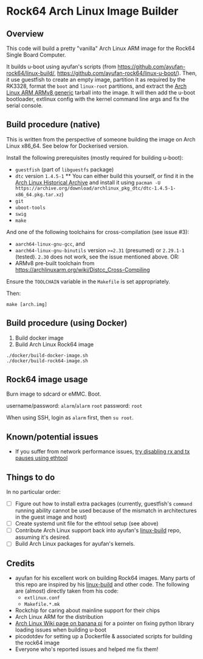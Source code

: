 Rock64 Arch Linux Image Builder
===============================

Overview
--------
This code will build a pretty "vanilla" Arch Linux ARM image for the Rock64 Single Board Computer.

It builds u-boot using ayufan's scripts (from https://github.com/ayufan-rock64/linux-build/, https://github.com/ayufan-rock64/linux-u-boot/). Then, it use guestfish to create an empty image, partition it as required by the RK3328, format the `boot` and `linux-root` partitions, and extract the [Arch Linux ARM ARMv8 generic](https://archlinuxarm.org/platforms/armv8/generic) tarball into the image. It will then add the u-boot bootloader, extlinux config with the kernel command line args and fix the serial console.

Build procedure (native)
------------------------
This is written from the perspective of someone building the image on Arch Linux x86_64. See below for Dockerised version.

Install the following prerequisites (mostly required for building u-boot):
* `guestfish` (part of `libguestfs` package)
* `dtc` version `1.4.5-1`
** You can either build this yourself, or find it in the [Arch Linux Historical Archive](https://wiki.archlinux.org/index.php/Arch_Linux_Archive#Historical_Archive) and install it using `pacman -U https://archive.org/download/archlinux_pkg_dtc/dtc-1.4.5-1-x86_64.pkg.tar.xz`)
* `git`
* `uboot-tools`
* `swig`
* `make`

And one of the following toolchains for cross-compilation (see issue #3):
* `aarch64-linux-gnu-gcc`, and
* `aarch64-linux-gnu-binutils` version `>=2.31` (presumed) or `2.29.1-1` (tested). `2.30` does not work, see the issue mentioned above.
OR:
* ARMv8 pre-built toolchain from https://archlinuxarm.org/wiki/Distcc_Cross-Compiling

Ensure the `TOOLCHAIN` variable in the `Makefile` is set appropriately.

Then:
```
make [arch.img]
```

Build procedure (using Docker)
------------------------------

1. Build docker image
2. Build Arch Linux Rock64 image

```
./docker/build-docker-image.sh
./docker/build-rock64-image.sh
```

Rock64 image usage
------------------
Burn image to sdcard or eMMC. Boot.

username/password: `alarm`/`alarm`
`root` password: `root`

When using SSH, login as `alarm` first, then `su root`.

Known/potential issues
------------
* If you suffer from network performance issues, [try disabling rx and tx pauses using ethtool](https://github.com/ayufan-rock64/linux-build/blob/master/package/root/etc/network/if-up.d/rock64-offload)

Things to do
------------
In no particular order:

- [ ] Figure out how to install extra packages (currently, guestfish's `command` running ability cannot be used because of the mismatch in architectures in the guest image and host)
- [ ] Create systemd unit file for the ethtool setup (see above)
- [ ] Contribute Arch Linux support back into ayufan's [linux-build](https://github.com/ayufan-rock64/linux-build/) repo, assuming it's desired.
- [ ] Build Arch Linux packages for ayufan's kernels.

Credits
-------
* ayufan for his excellent work on building Rock64 images. Many parts of this repo are inspired by his [linux-build](https://github.com/ayufan-rock64/linux-build/) and other code. The following are (almost) directly taken from his code:
  * `extlinux.conf`
  * `Makefile.*.mk`
* Rockchip for caring about mainline support for their chips
* Arch Linux ARM for the distribution
* [Arch Linux Wiki page on banana pi](https://wiki.archlinux.org/index.php/Banana_Pi) for a pointer on fixing python library loading issues when building u-boot
* picodotdev for setting up a Dockerfile & associated scripts for building the rock64 image
* Everyone who's reported issues and helped me fix them!
